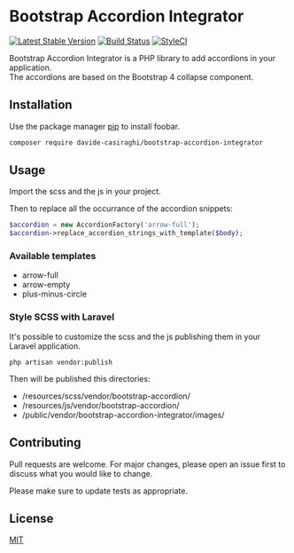 # Bootstrap Accordion Integrator

[![Latest Stable Version](https://img.shields.io/packagist/v/davide-casiraghi/bootstrap-accordion-integrator.svg?style=flat-square)](https://packagist.org/packages/davide-casiraghi/bootstrap-accordion-integrator)
<a href="https://travis-ci.org/davide-casiraghi/bootstrap-accordion-integrator"><img src="https://travis-ci.org/davide-casiraghi/bootstrap-accordion-integrator.svg" alt="Build Status"></a>
[![StyleCI](https://styleci.io/repos/175197548/shield?style=flat-square)](https://styleci.io/repos/175197548)




Bootstrap Accordion Integrator is a PHP library to add accordions in your application.  
The accordions are based on the Bootstrap 4 collapse component.



## Installation

Use the package manager [pip](https://pip.pypa.io/en/stable/) to install foobar.

```bash
composer require davide-casiraghi/bootstrap-accordion-integrator
```

## Usage

Import the scss and the js in your project.

Then to replace all the occurrance of the accordion snippets:

```php
$accordion = new AccordionFactory('arrow-full');
$accordion->replace_accordion_strings_with_template($body);
```

### Available templates
- arrow-full  
- arrow-empty  
- plus-minus-circle  

### Style SCSS with Laravel
It's possible to customize the scss and the js publishing them in your Laravel application.  

```php artisan vendor:publish```

Then will be published this directories:
- /resources/scss/vendor/bootstrap-accordion/
- /resources/js/vendor/bootstrap-accordion/
- /public/vendor/bootstrap-accordion-integrator/images/

## Contributing
Pull requests are welcome. For major changes, please open an issue first to discuss what you would like to change.

Please make sure to update tests as appropriate.

## License
[MIT](https://github.com/davide-casiraghi/bootstrap-accordion-integrator/blob/master/LICENSE.md)
